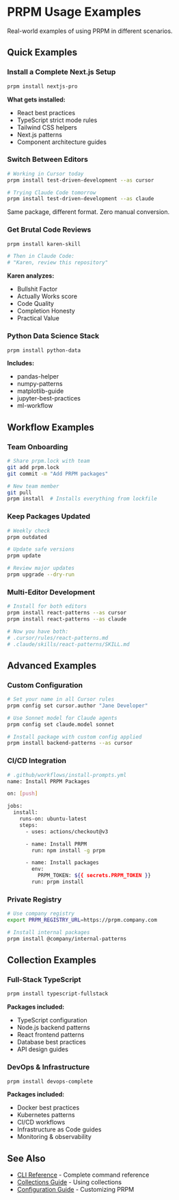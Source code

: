 # PRPM Usage Examples

Real-world examples of using PRPM in different scenarios.

## Quick Examples

### Install a Complete Next.js Setup

```bash
prpm install nextjs-pro
```

**What gets installed:**
- React best practices
- TypeScript strict mode rules
- Tailwind CSS helpers
- Next.js patterns
- Component architecture guides

### Switch Between Editors

```bash
# Working in Cursor today
prpm install test-driven-development --as cursor

# Trying Claude Code tomorrow
prpm install test-driven-development --as claude
```

Same package, different format. Zero manual conversion.

### Get Brutal Code Reviews

```bash
prpm install karen-skill

# Then in Claude Code:
# "Karen, review this repository"
```

**Karen analyzes:**
- Bullshit Factor
- Actually Works score
- Code Quality
- Completion Honesty
- Practical Value

### Python Data Science Stack

```bash
prpm install python-data
```

**Includes:**
- pandas-helper
- numpy-patterns
- matplotlib-guide
- jupyter-best-practices
- ml-workflow

## Workflow Examples

### Team Onboarding

```bash
# Share prpm.lock with team
git add prpm.lock
git commit -m "Add PRPM packages"

# New team member
git pull
prpm install  # Installs everything from lockfile
```

### Keep Packages Updated

```bash
# Weekly check
prpm outdated

# Update safe versions
prpm update

# Review major updates
prpm upgrade --dry-run
```

### Multi-Editor Development

```bash
# Install for both editors
prpm install react-patterns --as cursor
prpm install react-patterns --as claude

# Now you have both:
# .cursor/rules/react-patterns.md
# .claude/skills/react-patterns/SKILL.md
```

## Advanced Examples

### Custom Configuration

```bash
# Set your name in all Cursor rules
prpm config set cursor.author "Jane Developer"

# Use Sonnet model for Claude agents
prpm config set claude.model sonnet

# Install package with custom config applied
prpm install backend-patterns --as cursor
```

### CI/CD Integration

```bash
# .github/workflows/install-prompts.yml
name: Install PRPM Packages

on: [push]

jobs:
  install:
    runs-on: ubuntu-latest
    steps:
      - uses: actions/checkout@v3

      - name: Install PRPM
        run: npm install -g prpm

      - name: Install packages
        env:
          PRPM_TOKEN: ${{ secrets.PRPM_TOKEN }}
        run: prpm install
```

### Private Registry

```bash
# Use company registry
export PRPM_REGISTRY_URL=https://prpm.company.com

# Install internal packages
prpm install @company/internal-patterns
```

## Collection Examples

### Full-Stack TypeScript

```bash
prpm install typescript-fullstack
```

**Packages included:**
- TypeScript configuration
- Node.js backend patterns
- React frontend patterns
- Database best practices
- API design guides

### DevOps & Infrastructure

```bash
prpm install devops-complete
```

**Packages included:**
- Docker best practices
- Kubernetes patterns
- CI/CD workflows
- Infrastructure as Code guides
- Monitoring & observability

## See Also

- [CLI Reference](./CLI.md) - Complete command reference
- [Collections Guide](./COLLECTIONS.md) - Using collections
- [Configuration Guide](./CONFIGURATION.md) - Customizing PRPM
